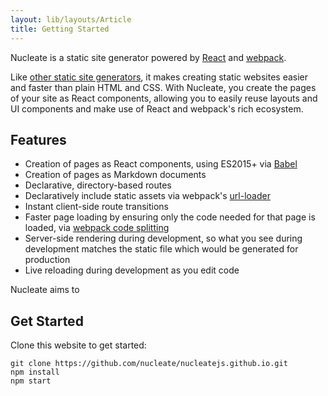 ```yaml
---
layout: lib/layouts/Article
title: Getting Started
---
```


Nucleate is a static site generator powered by [React][] and [webpack][].

Like [other static site generators](~/comparison), it makes creating static websites easier and faster than plain HTML and CSS. With Nucleate, you create the pages of your site as React components, allowing you to easily reuse layouts and UI components and make use of React and webpack's rich ecosystem.

## Features
* Creation of pages as React components, using ES2015+ via [Babel](https://babeljs.io/)
* Creation of pages as Markdown documents
* Declarative, directory-based routes
* Declaratively include static assets via webpack's [url-loader](https://github.com/webpack/url-loader)
* Instant client-side route transitions
* Faster page loading by ensuring only the code needed for that page is loaded, via [webpack code splitting](https://webpack.github.io/docs/code-splitting.html)
* Server-side rendering during development, so what you see during development matches the static file which would be generated for production
* Live reloading during development as you edit code

Nucleate aims to 

## Get Started
Clone this website to get started:
```shell
git clone https://github.com/nucleate/nucleatejs.github.io.git
npm install
npm start
```

[react]: https://facebook.github.io/react/
[webpack]: http://webpack.github.io/

